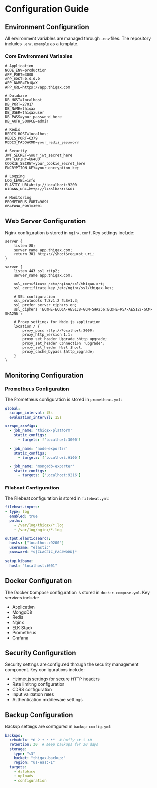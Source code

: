 # Configuration Guide

## Environment Configuration

All environment variables are managed through `.env` files. The repository includes `.env.example` as a template.

### Core Environment Variables

```
# Application
NODE_ENV=production
APP_PORT=3000
APP_HOST=0.0.0.0
APP_NAME=ThiQaX
APP_URL=https://app.thiqax.com

# Database
DB_HOST=localhost
DB_PORT=27017
DB_NAME=thiqax
DB_USER=thiqaxuser
DB_PASS=your_password_here
DB_AUTH_SOURCE=admin

# Redis
REDIS_HOST=localhost
REDIS_PORT=6379
REDIS_PASSWORD=your_redis_password

# Security
JWT_SECRET=your_jwt_secret_here
JWT_EXPIRY=86400
COOKIE_SECRET=your_cookie_secret_here
ENCRYPTION_KEY=your_encryption_key

# Logging
LOG_LEVEL=info
ELASTIC_URL=http://localhost:9200
KIBANA_URL=http://localhost:5601

# Monitoring
PROMETHEUS_PORT=9090
GRAFANA_PORT=3001
```

## Web Server Configuration

Nginx configuration is stored in `nginx.conf`. Key settings include:

```nginx
server {
    listen 80;
    server_name app.thiqax.com;
    return 301 https://$host$request_uri;
}

server {
    listen 443 ssl http2;
    server_name app.thiqax.com;
    
    ssl_certificate /etc/nginx/ssl/thiqax.crt;
    ssl_certificate_key /etc/nginx/ssl/thiqax.key;
    
    # SSL configuration
    ssl_protocols TLSv1.2 TLSv1.3;
    ssl_prefer_server_ciphers on;
    ssl_ciphers 'ECDHE-ECDSA-AES128-GCM-SHA256:ECDHE-RSA-AES128-GCM-SHA256';
    
    # Proxy settings for Node.js application
    location / {
        proxy_pass http://localhost:3000;
        proxy_http_version 1.1;
        proxy_set_header Upgrade $http_upgrade;
        proxy_set_header Connection 'upgrade';
        proxy_set_header Host $host;
        proxy_cache_bypass $http_upgrade;
    }
}
```

## Monitoring Configuration

### Prometheus Configuration
The Prometheus configuration is stored in `prometheus.yml`:

```yaml
global:
  scrape_interval: 15s
  evaluation_interval: 15s

scrape_configs:
  - job_name: 'thiqax-platform'
    static_configs:
      - targets: ['localhost:3000']
  
  - job_name: 'node-exporter'
    static_configs:
      - targets: ['localhost:9100']

  - job_name: 'mongodb-exporter'
    static_configs:
      - targets: ['localhost:9216']
```

### Filebeat Configuration
The Filebeat configuration is stored in `filebeat.yml`:

```yaml
filebeat.inputs:
- type: log
  enabled: true
  paths:
    - /var/log/thiqax/*.log
    - /var/log/nginx/*.log

output.elasticsearch:
  hosts: ["localhost:9200"]
  username: "elastic"
  password: "${ELASTIC_PASSWORD}"
  
setup.kibana:
  host: "localhost:5601"
```

## Docker Configuration

The Docker Compose configuration is stored in `docker-compose.yml`. Key services include:

- Application
- MongoDB
- Redis
- Nginx
- ELK Stack
- Prometheus
- Grafana

## Security Configuration

Security settings are configured through the security management component. Key configurations include:

- Helmet.js settings for secure HTTP headers
- Rate limiting configuration
- CORS configuration
- Input validation rules
- Authentication middleware settings

## Backup Configuration

Backup settings are configured in `backup-config.yml`:

```yaml
backups:
  schedule: "0 2 * * *"  # Daily at 2 AM
  retention: 30  # Keep backups for 30 days
  storage:
    type: "s3"
    bucket: "thiqax-backups"
    region: "us-east-1"
  targets:
    - database
    - uploads
    - configuration
```
